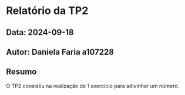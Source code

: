 # Relatório da TP2
## Data: 2024-09-18
## Autor: Daniela Faria a107228
## Resumo
O TP2 consistiu na realização de 1 exercício para adivinhar um número.

